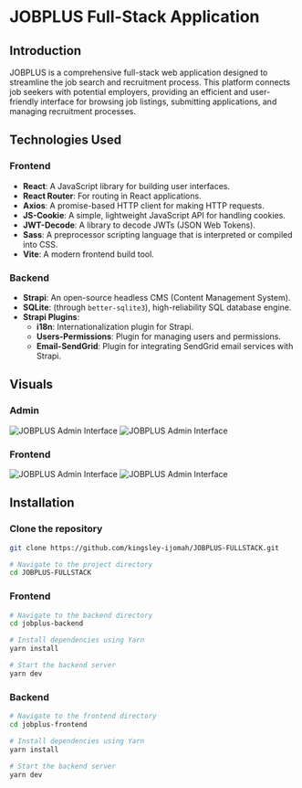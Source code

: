 # JOBPLUS Full-Stack Application

## Introduction
JOBPLUS is a comprehensive full-stack web application designed to streamline the job search and recruitment process. This platform connects job seekers with potential employers, providing an efficient and user-friendly interface for browsing job listings, submitting applications, and managing recruitment processes.

## Technologies Used
### Frontend
- **React**: A JavaScript library for building user interfaces.
- **React Router**: For routing in React applications.
- **Axios**: A promise-based HTTP client for making HTTP requests.
- **JS-Cookie**: A simple, lightweight JavaScript API for handling cookies.
- **JWT-Decode**: A library to decode JWTs (JSON Web Tokens).
- **Sass**: A preprocessor scripting language that is interpreted or compiled into CSS.
- **Vite**: A modern frontend build tool.

### Backend
- **Strapi**: An open-source headless CMS (Content Management System).
- **SQLite**: (through `better-sqlite3`), high-reliability SQL database engine.
- **Strapi Plugins**:
  - **i18n**: Internationalization plugin for Strapi.
  - **Users-Permissions**: Plugin for managing users and permissions.
  - **Email-SendGrid**: Plugin for integrating SendGrid email services with Strapi.

## Visuals
### Admin
![JOBPLUS Admin Interface](./assets/jobplus-admin1.gif)
![JOBPLUS Admin Interface](./assets/jobplus-admin2.gif)
### Frontend
![JOBPLUS Admin Interface](./assets/jobplus-frontend1.gif)
![JOBPLUS Admin Interface](./assets/jobplus-frontend1.gif)

## Installation

### Clone the repository
```bash
git clone https://github.com/kingsley-ijomah/JOBPLUS-FULLSTACK.git

# Navigate to the project directory
cd JOBPLUS-FULLSTACK
```

### Frontend
```bash
# Navigate to the backend directory
cd jobplus-backend

# Install dependencies using Yarn
yarn install

# Start the backend server
yarn dev
```

### Backend
```bash
# Navigate to the frontend directory
cd jobplus-frontend

# Install dependencies using Yarn
yarn install

# Start the backend server
yarn dev

```